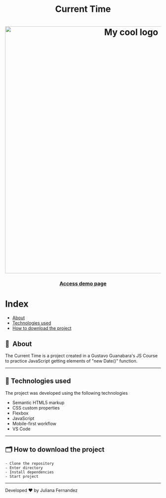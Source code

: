 <h1 align="center">
    Current Time
</h1>

<h1 align="center">
<img width="800" src="assets/img/presentation.mp4" alt="My cool logo"/>
  </h1>

<h3 align="center">
    <a href="https://starbucks-pag.netlify.app/">Access demo page</a>
<h3 >

# Index

- [About](#-about)
- [Technologies used](#-technologies-used)
- [How to download the project](#-how-to-download-the-project)

## 🔖&nbsp; About

The Current Time is a project created in a Gustavo Guanabara's JS Course to practice JavaScript getting elements of "new Date()" function. 


---

## 🚀 Technologies used

The project was developed using the following technologies

- Semantic HTML5 markup
- CSS custom properties
- Flexbox
- JavaScript
- Mobile-first workflow
- VS Code

---

## 🗂 How to download the project

    - Clone the repository
    - Enter directory
    - Install dependencies
    - Start project
   
---

Developed ❤ by Juliana Fernandez
